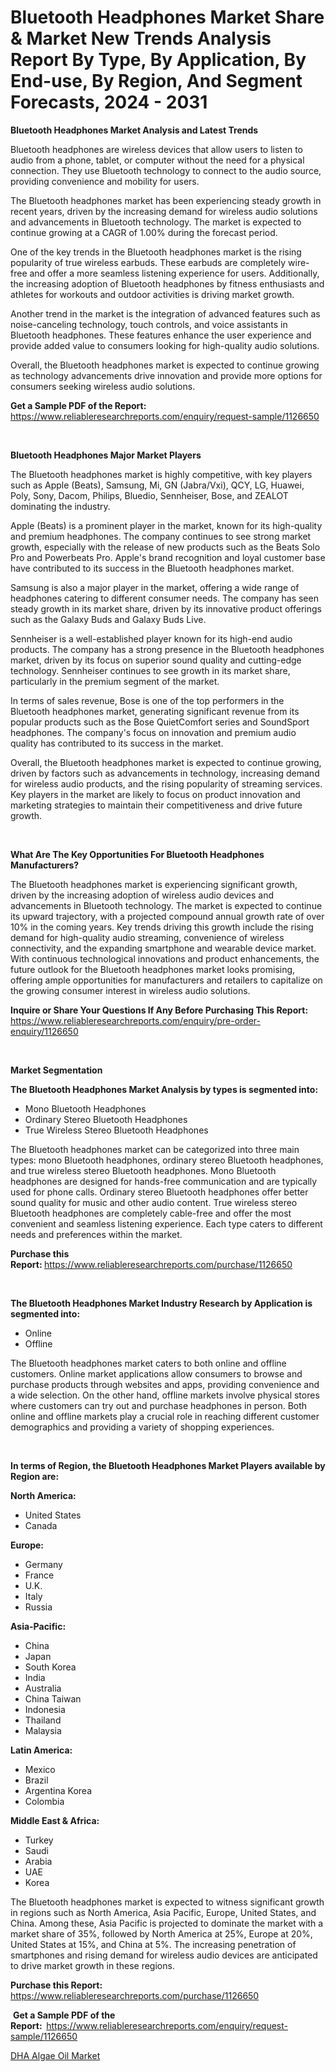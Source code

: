 <p><h1>Bluetooth Headphones Market Share & Market New Trends Analysis Report By Type, By Application, By End-use, By Region, And Segment Forecasts, 2024 - 2031</h1></p><p><strong>Bluetooth Headphones Market Analysis and Latest Trends</strong></p>
<p><p>Bluetooth headphones are wireless devices that allow users to listen to audio from a phone, tablet, or computer without the need for a physical connection. They use Bluetooth technology to connect to the audio source, providing convenience and mobility for users.</p><p>The Bluetooth headphones market has been experiencing steady growth in recent years, driven by the increasing demand for wireless audio solutions and advancements in Bluetooth technology. The market is expected to continue growing at a CAGR of 1.00% during the forecast period.</p><p>One of the key trends in the Bluetooth headphones market is the rising popularity of true wireless earbuds. These earbuds are completely wire-free and offer a more seamless listening experience for users. Additionally, the increasing adoption of Bluetooth headphones by fitness enthusiasts and athletes for workouts and outdoor activities is driving market growth.</p><p>Another trend in the market is the integration of advanced features such as noise-canceling technology, touch controls, and voice assistants in Bluetooth headphones. These features enhance the user experience and provide added value to consumers looking for high-quality audio solutions.</p><p>Overall, the Bluetooth headphones market is expected to continue growing as technology advancements drive innovation and provide more options for consumers seeking wireless audio solutions.</p></p>
<p><strong>Get a Sample PDF of the Report:&nbsp;</strong> <a href="https://www.reliableresearchreports.com/enquiry/request-sample/1126650">https://www.reliableresearchreports.com/enquiry/request-sample/1126650</a></p>
<p>&nbsp;</p>
<p><strong>Bluetooth Headphones Major Market Players</strong></p>
<p><p>The Bluetooth headphones market is highly competitive, with key players such as Apple (Beats), Samsung, Mi, GN (Jabra/Vxi), QCY, LG, Huawei, Poly, Sony, Dacom, Philips, Bluedio, Sennheiser, Bose, and ZEALOT dominating the industry.</p><p>Apple (Beats) is a prominent player in the market, known for its high-quality and premium headphones. The company continues to see strong market growth, especially with the release of new products such as the Beats Solo Pro and Powerbeats Pro. Apple's brand recognition and loyal customer base have contributed to its success in the Bluetooth headphones market.</p><p>Samsung is also a major player in the market, offering a wide range of headphones catering to different consumer needs. The company has seen steady growth in its market share, driven by its innovative product offerings such as the Galaxy Buds and Galaxy Buds Live.</p><p>Sennheiser is a well-established player known for its high-end audio products. The company has a strong presence in the Bluetooth headphones market, driven by its focus on superior sound quality and cutting-edge technology. Sennheiser continues to see growth in its market share, particularly in the premium segment of the market.</p><p>In terms of sales revenue, Bose is one of the top performers in the Bluetooth headphones market, generating significant revenue from its popular products such as the Bose QuietComfort series and SoundSport headphones. The company's focus on innovation and premium audio quality has contributed to its success in the market.</p><p>Overall, the Bluetooth headphones market is expected to continue growing, driven by factors such as advancements in technology, increasing demand for wireless audio products, and the rising popularity of streaming services. Key players in the market are likely to focus on product innovation and marketing strategies to maintain their competitiveness and drive future growth.</p></p>
<p>&nbsp;</p>
<p><strong>What Are The Key Opportunities For Bluetooth Headphones Manufacturers?</strong></p>
<p><p>The Bluetooth headphones market is experiencing significant growth, driven by the increasing adoption of wireless audio devices and advancements in Bluetooth technology. The market is expected to continue its upward trajectory, with a projected compound annual growth rate of over 10% in the coming years. Key trends driving this growth include the rising demand for high-quality audio streaming, convenience of wireless connectivity, and the expanding smartphone and wearable device market. With continuous technological innovations and product enhancements, the future outlook for the Bluetooth headphones market looks promising, offering ample opportunities for manufacturers and retailers to capitalize on the growing consumer interest in wireless audio solutions.</p></p>
<p><strong>Inquire or Share Your Questions If Any Before Purchasing This Report:</strong> <a href="https://www.reliableresearchreports.com/enquiry/pre-order-enquiry/1126650">https://www.reliableresearchreports.com/enquiry/pre-order-enquiry/1126650</a></p>
<p>&nbsp;</p>
<p><strong>Market Segmentation</strong></p>
<p><strong>The Bluetooth Headphones Market Analysis by types is segmented into:</strong></p>
<p><ul><li>Mono Bluetooth Headphones</li><li>Ordinary Stereo Bluetooth Headphones</li><li>True Wireless Stereo Bluetooth Headphones</li></ul></p>
<p><p>The Bluetooth headphones market can be categorized into three main types: mono Bluetooth headphones, ordinary stereo Bluetooth headphones, and true wireless stereo Bluetooth headphones. Mono Bluetooth headphones are designed for hands-free communication and are typically used for phone calls. Ordinary stereo Bluetooth headphones offer better sound quality for music and other audio content. True wireless stereo Bluetooth headphones are completely cable-free and offer the most convenient and seamless listening experience. Each type caters to different needs and preferences within the market.</p></p>
<p><strong>Purchase this Report:&nbsp;</strong><a href="https://www.reliableresearchreports.com/purchase/1126650">https://www.reliableresearchreports.com/purchase/1126650</a></p>
<p>&nbsp;</p>
<p><strong>The Bluetooth Headphones Market Industry Research by Application is segmented into:</strong></p>
<p><ul><li>Online</li><li>Offline</li></ul></p>
<p><p>The Bluetooth headphones market caters to both online and offline customers. Online market applications allow consumers to browse and purchase products through websites and apps, providing convenience and a wide selection. On the other hand, offline markets involve physical stores where customers can try out and purchase headphones in person. Both online and offline markets play a crucial role in reaching different customer demographics and providing a variety of shopping experiences.</p></p>
<p>&nbsp;</p>
<p><strong>In terms of Region, the Bluetooth Headphones Market Players available by Region are:</strong></p>
<p>
    <p> <strong> North America: </strong>
        <ul>
            <li>United States</li>
            <li>Canada</li>
        </ul>
        </p> 
    <p> <strong> Europe: </strong>
        <ul>
            <li>Germany</li>
            <li>France</li>
            <li>U.K.</li>
            <li>Italy</li>
            <li>Russia</li>
        </ul>
        </p> 
    <p> <strong> Asia-Pacific: </strong>
        <ul>
            <li>China</li>
            <li>Japan</li>
            <li>South Korea</li>
            <li>India</li>
            <li>Australia</li>
            <li>China Taiwan</li>
            <li>Indonesia</li>
            <li>Thailand</li>
            <li>Malaysia</li>
        </ul>
        </p> 
    <p> <strong> Latin America: </strong>
        <ul>
            <li>Mexico</li>
            <li>Brazil</li>
            <li>Argentina Korea</li>
            <li>Colombia</li>
        </ul>
        </p> 
    <p> <strong> Middle East & Africa: </strong>
        <ul>
            <li>Turkey</li>
            <li>Saudi</li>
            <li>Arabia</li>
            <li>UAE</li>
            <li>Korea</li>
        </ul>
    </p>
    </p>
<p><p>The Bluetooth headphones market is expected to witness significant growth in regions such as North America, Asia Pacific, Europe, United States, and China. Among these, Asia Pacific is projected to dominate the market with a market share of 35%, followed by North America at 25%, Europe at 20%, United States at 15%, and China at 5%. The increasing penetration of smartphones and rising demand for wireless audio devices are anticipated to drive market growth in these regions.</p></p>
<p><strong>Purchase this Report: </strong><a href="https://www.reliableresearchreports.com/purchase/1126650">https://www.reliableresearchreports.com/purchase/1126650</a></p>
<p>&nbsp;<strong>Get a Sample PDF of the Report:&nbsp;&nbsp;</strong><a href="https://www.reliableresearchreports.com/enquiry/request-sample/1126650">https://www.reliableresearchreports.com/enquiry/request-sample/1126650</a></p>
<p><strong></strong></p>
<p><p><a href="https://github.com/RickHolmes3/Market-Research-Report-List-3/blob/main/dha-algae-oil-market.md">DHA Algae Oil Market</a></p></p>